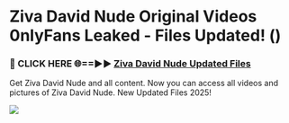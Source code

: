 # Ziva David Nude Original Videos 0nlyFans Leaked - Files Updated! ()

<h3>🔴 CLICK HERE 🌐==►► <a href="https://tinyurl.com/2p9ay9w9" rel="nofollow">Ziva David Nude Updated Files</a></h3>

Get Ziva David Nude and all content. Now you can access all videos and pictures of Ziva David Nude. New Updated Files 2025!

[![](https://i.imgur.com/KQgVmj3.gif)](https://tinyurl.com/2p9ay9w9)
